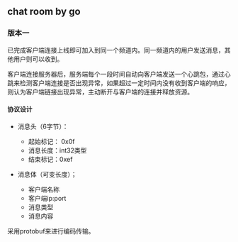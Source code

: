## chat room by go

### 版本一
已完成客户端连接上线即可加入到同一个频道内。同一频道内的用户发送消息，其他用户则可以收到。

客户端连接服务器后，服务端每个一段时间自动向客户端发送一个心跳包，通过心跳来检测客户端连接是否出现异常，如果超过一定时间内没有收到客户端的响应，则认为客户端链接出现异常，主动断开与客户端的连接并释放资源。

#### 协议设计
- 消息头（6字节）：
    - 起始标记： 0x0f
    - 消息长度：int32类型
    - 结束标记：0xef
    
- 消息体（可变长度）；
    - 客户端名称
    - 客户端ip:port
    - 消息类型
    - 消息内容
    
采用protobuf来进行编码传输。

